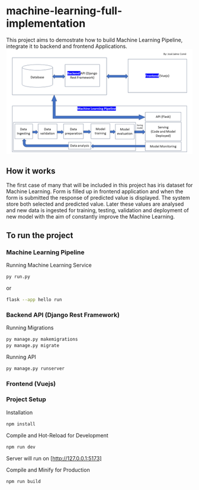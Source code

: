 # machine-learning-full-implementation
This project aims to demostrate how to build Machine Learning Pipeline, integrate it to backend and frontend Applications.
<img src="ML.png">

## How it works
The first case of many that will be included in this project has iris dataset for Machine Learning. Form is filled up in frontend application and 
when the form is submitted the response of predicted value is displayed. The system store both selected and predicted value.
Later these values are analysed and new data is ingested for training, testing, validation and deployment of new model with the 
aim of constantly improve the Machine Learning.

## To run the project
### Machine Learning Pipeline

Running Machine Learning Service
```sh
py run.py
```
or
```sh
flask --app hello run
```

### Backend API (Django Rest Framework)
Running Migrations
```sh
py manage.py makemigrations
py manage.py migrate
```

Running API
```sh
py manage.py runserver
```

### Frontend (Vuejs)
### Project Setup
Installation
```sh
npm install
```

Compile and Hot-Reload for Development
```sh
npm run dev
```
Server will run on [http://127.0.0.1:5173]

Compile and Minify for Production
```sh
npm run build
```
